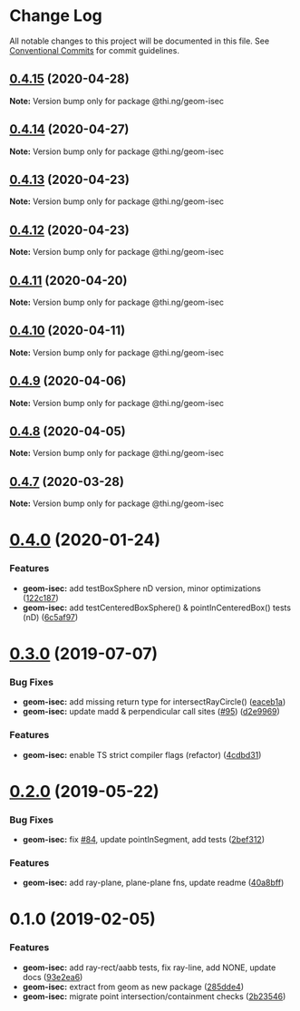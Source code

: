 # Change Log

All notable changes to this project will be documented in this file.
See [Conventional Commits](https://conventionalcommits.org) for commit guidelines.

## [0.4.15](https://github.com/thi-ng/umbrella/compare/@thi.ng/geom-isec@0.4.14...@thi.ng/geom-isec@0.4.15) (2020-04-28)

**Note:** Version bump only for package @thi.ng/geom-isec





## [0.4.14](https://github.com/thi-ng/umbrella/compare/@thi.ng/geom-isec@0.4.13...@thi.ng/geom-isec@0.4.14) (2020-04-27)

**Note:** Version bump only for package @thi.ng/geom-isec





## [0.4.13](https://github.com/thi-ng/umbrella/compare/@thi.ng/geom-isec@0.4.12...@thi.ng/geom-isec@0.4.13) (2020-04-23)

**Note:** Version bump only for package @thi.ng/geom-isec





## [0.4.12](https://github.com/thi-ng/umbrella/compare/@thi.ng/geom-isec@0.4.11...@thi.ng/geom-isec@0.4.12) (2020-04-23)

**Note:** Version bump only for package @thi.ng/geom-isec





## [0.4.11](https://github.com/thi-ng/umbrella/compare/@thi.ng/geom-isec@0.4.10...@thi.ng/geom-isec@0.4.11) (2020-04-20)

**Note:** Version bump only for package @thi.ng/geom-isec





## [0.4.10](https://github.com/thi-ng/umbrella/compare/@thi.ng/geom-isec@0.4.9...@thi.ng/geom-isec@0.4.10) (2020-04-11)

**Note:** Version bump only for package @thi.ng/geom-isec





## [0.4.9](https://github.com/thi-ng/umbrella/compare/@thi.ng/geom-isec@0.4.8...@thi.ng/geom-isec@0.4.9) (2020-04-06)

**Note:** Version bump only for package @thi.ng/geom-isec





## [0.4.8](https://github.com/thi-ng/umbrella/compare/@thi.ng/geom-isec@0.4.7...@thi.ng/geom-isec@0.4.8) (2020-04-05)

**Note:** Version bump only for package @thi.ng/geom-isec





## [0.4.7](https://github.com/thi-ng/umbrella/compare/@thi.ng/geom-isec@0.4.6...@thi.ng/geom-isec@0.4.7) (2020-03-28)

**Note:** Version bump only for package @thi.ng/geom-isec





# [0.4.0](https://github.com/thi-ng/umbrella/compare/@thi.ng/geom-isec@0.3.10...@thi.ng/geom-isec@0.4.0) (2020-01-24)

### Features

* **geom-isec:** add testBoxSphere nD version, minor optimizations ([122c187](https://github.com/thi-ng/umbrella/commit/122c1876375f638b35f9f576824f2af081008081))
* **geom-isec:** add testCenteredBoxSphere() & pointInCenteredBox() tests (nD) ([6c5af97](https://github.com/thi-ng/umbrella/commit/6c5af97a8da9bce307bc76f956c185c5e75a9e8d))

# [0.3.0](https://github.com/thi-ng/umbrella/compare/@thi.ng/geom-isec@0.2.0...@thi.ng/geom-isec@0.3.0) (2019-07-07)

### Bug Fixes

* **geom-isec:** add missing return type for intersectRayCircle() ([eaceb1a](https://github.com/thi-ng/umbrella/commit/eaceb1a))
* **geom-isec:** update madd & perpendicular call sites ([#95](https://github.com/thi-ng/umbrella/issues/95)) ([d2e9969](https://github.com/thi-ng/umbrella/commit/d2e9969))

### Features

* **geom-isec:** enable TS strict compiler flags (refactor) ([4cdbd31](https://github.com/thi-ng/umbrella/commit/4cdbd31))

# [0.2.0](https://github.com/thi-ng/umbrella/compare/@thi.ng/geom-isec@0.1.16...@thi.ng/geom-isec@0.2.0) (2019-05-22)

### Bug Fixes

* **geom-isec:** fix [#84](https://github.com/thi-ng/umbrella/issues/84), update pointInSegment, add tests ([2bef312](https://github.com/thi-ng/umbrella/commit/2bef312))

### Features

* **geom-isec:** add ray-plane, plane-plane fns, update readme ([40a8bff](https://github.com/thi-ng/umbrella/commit/40a8bff))

# 0.1.0 (2019-02-05)

### Features

* **geom-isec:** add ray-rect/aabb tests, fix ray-line, add NONE, update docs ([93e2ea6](https://github.com/thi-ng/umbrella/commit/93e2ea6))
* **geom-isec:** extract from geom as new package ([285dde4](https://github.com/thi-ng/umbrella/commit/285dde4))
* **geom-isec:** migrate point intersection/containment checks ([2b23546](https://github.com/thi-ng/umbrella/commit/2b23546))

